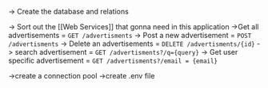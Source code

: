 -> Create the database and relations

-> Sort out the [[Web Services]] that gonna need in this application
	->Get all advertisements = `GET /advertisments`
	-> Post a new advertisement = `POST /advertisments`
	-> Delete an advertisements = `DELETE /advertisments/{id}`
	-> search advertisement = `GET /advertisments?/q={query}`
	-> Get user specific advertisement = `GET /advertisments?/email = {email}`


->create a connection pool
->create .env file